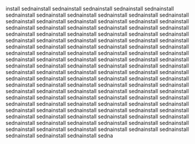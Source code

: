 install sednainstall sednainstall sednainstall sednainstall sednainstall sednainstall sednainstall sednainstall sednainstall sednainstall sednainstall sednainstall sednainstall sednainstall sednainstall sednainstall sednainstall sednainstall sednainstall sednainstall sednainstall sednainstall sednainstall sednainstall sednainstall sednainstall sednainstall sednainstall sednainstall sednainstall sednainstall sednainstall sednainstall sednainstall sednainstall sednainstall sednainstall sednainstall sednainstall sednainstall sednainstall sednainstall sednainstall sednainstall sednainstall sednainstall sednainstall sednainstall sednainstall sednainstall sednainstall sednainstall sednainstall sednainstall sednainstall sednainstall sednainstall sednainstall sednainstall sednainstall sednainstall sednainstall sednainstall sednainstall sednainstall sednainstall sednainstall sednainstall sednainstall sednainstall sednainstall sednainstall sednainstall sednainstall sednainstall sednainstall sednainstall sednainstall sednainstall sednainstall sednainstall sednainstall sednainstall sednainstall sednainstall sednainstall sednainstall sednainstall sednainstall sednainstall sednainstall sednainstall sednainstall sednainstall sednainstall sednainstall sednainstall sednainstall sednainstall sednainstall sednainstall sednainstall sednainstall sednainstall sednainstall sednainstall sednainstall sednainstall sednainstall sednainstall sednainstall sednainstall sednainstall sednainstall sednainstall sednainstall sednainstall sednainstall sednainstall sednainstall sednainstall sednainstall sedna
